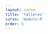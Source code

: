 ```yaml
---
layout: curso
title: 'Talleres'
curso: 'modulo-R'
order: 5
---
```



<!---

## Contenido
{: .no_toc}

* ToC
{: toc}

## Primer taller individual.

Trazar un segmento horizontal o vertical
de acuerdo a un click en donde sea más próximo
en una malla de puntos.

Fecha de entrega: viernes, 26 de julio de 2019 al
correo **krcabrer@unal.edu.co**
 en asunto no olvidar [ModuloR]





 + [Enunciado](./talleres/pobreza_mundial_enunciado.html)
 + [Solución](./talleres/pobreza_mundial_solucion.html)



 * [Enunciado](./talleres/quiz1.html)
 * Entrega: Se espera un archivo en formato ".R"
   y con el apellido y nombres del estudiante al
   correo **krcabrer@unal.edu.co**.
   No olvidar en asunto escribir **[ModuloR]**.
 * Fecha de entrega 21 de marzo de 2018, antes de
   las 10:30 de la mañana.

## Primer taller individual recuperatorio (Quiz 1)
  * [Enunciado](./talleres/quiz1_rec.html)
  * Entrega: Se espera un archivo en formato ".R"
    y con el apellido y nombres del estudiante al
    correo **krcabrer@unal.edu.co**.
    No olvidar en asunto escribir **[ModuloR]**.
  * Fecha de entrega 23 de marzo de 2018, antes de
    las 12:00 del medio día.

## Segundo taller individual (Quiz 2)

 * En la página de datos abiertos se require
   obtener una base de datos en un formato adecuado (tidy) de
   la base de datos:
   [Matrícula establecimientos educativos oficiales y no oficiales Municipio de Medellín 2017](https://www.datos.gov.co/Educaci-n/Matr-cula-establecimientos-educativos-oficiales-y-/6qaa-344w)

## Tercer taller individual (Quiz 3)

 * Dado el [siguiente código](./codigos/quiz3.R) que hace que una bolita rebote en
   los bordes de un tablero, modificar el código de tal manera que




 ## Primer taller individual (Quiz 1)


### Enunciado

1. Muestre el código para crear una lista
   cuyo primer elemento sea una base datos
   de seis registros y de tres columnas
   de las cuales  dos columnas sean numéricas y una tercera
   que sea categórica,
   un segundo elemento de la lista que
   sea una matriz de 3x2 de cadenas, sartas o `strings` y
   un tercer elemento de la lista que sea un
   vector de 10 elementos de números complejos.


2.  Muestre el logaritmo en base 10 de un
    vector numérico de sólo los valores que sean
    mayores de cero. La función en R para el
    logaritmo en base 10 es `log10()`.

3.  Muestre el menor de los números de un vector
    numérico positivo pero que no sea cero.
    La función para hallar el valor mínimo
    de un vector es `min()`.



4. Se tiene el resultado de una regresión lineal.
    Escriba el código para obtener únicamente el valor p
    de la regresión.

    El valor p de la regresión necesita el estadístico
    F y los grados de libertad del numerador y
    del denominador y se halla con el R mediante la función `pf()`, con esos tres parámetros y el valor p sería
    `1-pf(valorF, gradlibNum, gradlibDen)`.

    Por ejemplo:

    ```
     set.seed(0)
     x1 <- 1:6
     x2 <- c(2, 3, 1, 2, 3, 5)
     y <- 3 * x1 - 4 * x2 + rnorm(6)
     modelo <- lm(y ~ x1 + x2)
     anova(modelo)
     summary(modelo)
    ```

    En el caso anterior deberá mostrar el valor de 0.0003053.


5. Suponga que tiene dos vectores de números,
        escriba las instrucciones para que muestre
        la diferencia simétrica entre los elementos
        de los dos vectores.

        Por ejemplo:

        ```
         x <- c(1, 3, 9, 4, 4, 1, 4, 2, 8)
         y <- c(2, 2, 3, 8, 10, 1, 1, 3)
         [1]  9 4 10
        ```


### Entrega.

Enviar un archivo ".html" que muestre el código
de las soluciones de cada punto del quiz antes
de las 12:00 hora de Colombia, del día 15 de septiembre de 2017 al correo **krcabrer@unal.edu.co** y no olvidar en asunto
**[ModuloR]**.


## Taller individual

 - [Composición de funciones periódicas](./talleres/funciones_periódicas.html)
 - [Primera base de datos de ejemplo](./talleres/taller1.xlsx)

 Plantilla del resultado esperado:
 - [Ejemplo del resultado esperado](./talleres/composición_funciones.html)
 - [Segunda base de datos de ejemplo](./talleres/ejemplo2.xlsx)

 -->
